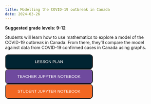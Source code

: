 ```yaml
---
title: Modelling the COVID-19 outbreak in Canada
date: 2024-03-26
---
```

<p><b>Suggested grade levels: 9-12</b></p>
Students will learn how to use mathematics to explore a model of the COVID-19 outbreak in Canada. From there, they’ll compare the model against data from COVID-19 confirmed cases in Canada using graphs.

<a href="Callysto_Lesson_on_Modelling_COVID-19-.pdf" target="_blank"><button style="background:#002432;color:white;border-radius:10px;padding:15px;width:30vw;">LESSON PLAN</button></a>
<br>
<a href="http://tinyurl.com/y3dwqkgq" target="_blank"><button style="background:#6F4A9E;color:white;border-radius:10px;padding:15px;width:30vw;">TEACHER JUPYTER NOTEBOOK</button></a>
<br>
<a href="http://tinyurl.com/y5m8auk9" target="_blank"><button style="background:#F26722;color:white;border-radius:10px;padding:15px;width:30vw;">STUDENT JUPYTER NOTEBOOK</button></a>